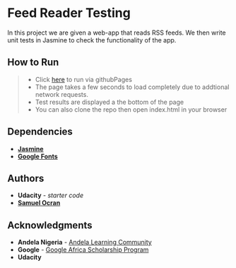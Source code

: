 # Feed Reader Testing

In this project we are given a web-app that reads RSS feeds. We then write unit tests in Jasmine to check the functionality of the app.


## How to Run

>- Click [here](https://ocranbillions.github.io/feed-reader/) to run via githubPages 
>- The page takes a few seconds to load completely due to addtional network requests.
>- Test results are displayed a the bottom of the page
>- You can also clone the repo then open index.html in your browser 


## Dependencies


-   [**Jasmine**](https://jasmine.github.io/)
-   [**Google Fonts**](https://fonts.googleapis.com/css?family=Coda)

## Authors
-   **Udacity**  -  _starter code_
-   [**Samuel Ocran**](https://twitter.com/ocranbillions)

## Acknowledgments
- **Andela Nigeria** - [Andela Learning Community](https://andela.com/alc/)
- **Google** - [Google Africa Scholarship Program](https://www.udacity.com/google-africa-scholarships) 
- **Udacity**
